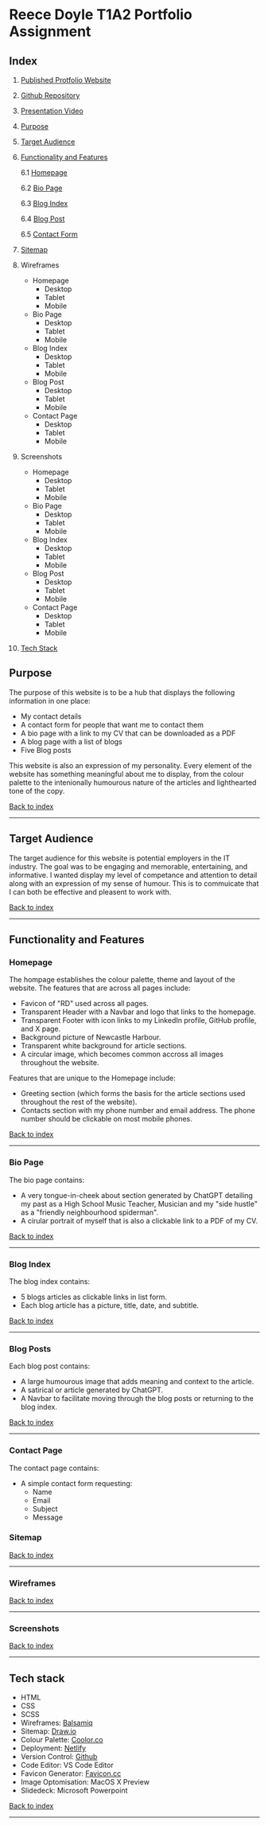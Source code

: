 # Reece Doyle T1A2 Portfolio Assignment 

## Index
1. [Published Protfolio Website](https://main--lively-starburst-c0200f.netlify.app/)
2. [Github Repository](https://github.com/reecewdoyle/RDT1A2)
3. [Presentation Video](https://youtu.be/C2e5m2Xio6w)
4. [Purpose](#purpose)
5. [Target Audience](#target-audience)
6. [Functionality and Features](#functionality-features)

    6.1 [Homepage](#homepage)


    6.2 [Bio Page](#BioPage)

    6.3 [Blog Index](#blog-index)

    6.4 [Blog Post](#blog-post)

    6.5 [Contact Form](#contact-form)

7. [Sitemap](#sitemap) 

8. Wireframes
    - Homepage
        - Desktop
        - Tablet
        - Mobile
    - Bio Page
        - Desktop
        - Tablet
        - Mobile
    - Blog Index
        - Desktop
        - Tablet
        - Mobile
    - Blog Post
        - Desktop
        - Tablet
        - Mobile
    - Contact Page
        - Desktop
        - Tablet
        - Mobile
9. Screenshots
    - Homepage
        - Desktop
        - Tablet
        - Mobile
    - Bio Page
        - Desktop
        - Tablet
        - Mobile
    - Blog Index
        - Desktop
        - Tablet
        - Mobile
    - Blog Post
        - Desktop
        - Tablet
        - Mobile
    - Contact Page
        - Desktop
        - Tablet
        - Mobile

10. [Tech Stack](#tech-stack)






## Purpose

The purpose of this website is to be a hub that displays the following information in one place:


 * My contact details
 * A contact form for people that want me to contact them
 * A bio page with a link to my CV that can be downloaded as a PDF
 * A blog page with a list of blogs
 * Five Blog posts


This website is also an expression of my personality. Every element of the website has something meaningful about me to display, from the colour palette to the intenionally humourous nature of the articles and lighthearted tone of the copy.


 [Back to index](#index)
 ***
 ## Target Audience

 The target audience for this website is potential employers in the IT industry. The goal was to be engaging and memorable, entertaining, and informative. I wanted display my level of competance and attention to detail along with an expression of my sense of humour. This is to commuicate that I can both be effective and pleasent to work with.


 [Back to index](#index)
 ***

## Functionality and Features
### Homepage
The hompage establishes the colour palette, theme and layout of the website. The features that are across all pages include:
- Favicon of "RD" used across all pages.
- Transparent Header with a Navbar and logo that links to the homepage.
- Transparent Footer with icon links to my LinkedIn profile, GitHub profile, and X page. 
- Background picture of Newcastle Harbour.
- Transparent white background for article sections.
- A circular image, which becomes common accross all images throughout the website.

Features that are unique to the Homepage include:
- Greeting section (which forms the basis for the article sections used throughout the rest of the website).
- Contacts section with my phone number and email address. The phone number should be clickable on most mobile phones. 

 [Back to index](#index)
 ***

### Bio Page
The bio page contains:
- A very tongue-in-cheek about section generated by ChatGPT detailing my past as a High School Music Teacher, Musician and my "side hustle" as a "friendly neighbourhood spiderman".
- A cirular portrait of myself that is also a clickable link to a PDF of my CV.

 [Back to index](#index)
 ***

### Blog Index
The blog index contains:
- 5 blogs articles as clickable links in list form.
- Each blog article has a picture, title, date, and subtitle.

 [Back to index](#index)
 ***

### Blog Posts
Each blog post contains:
- A large humourous image that adds meaning and context to the article.
- A satirical or article generated by ChatGPT.
- A Navbar to facilitate moving through the blog posts or returning to the blog index.

 [Back to index](#index)
 ***

### Contact Page
The contact page contains:
- A simple contact form requesting:
    - Name
    - Email
    - Subject
    - Message


### Sitemap

 [Back to index](#index)
 ***

### Wireframes

 [Back to index](#index)
 ***

### Screenshots

 [Back to index](#index)
 ***


 ## Tech stack


- HTML
- CSS
- SCSS
- Wireframes: [Balsamiq](https://balsamiq.com/ )
- Sitemap: [Draw.io](http://draw.io)
- Colour Palette: [Coolor.co](http://coolor.co)
- Deployment: [Netlify](https://www.netlify.com/)
- Version Control: [Github](https://github.com/)
- Code Editor: VS Code Editor
- Favicon Generator: [Favicon.cc](https://www.favicon.cc/)
- Image Optomisation: MacOS X Preview
- Slidedeck: Microsoft Powerpoint


 [Back to index](#index)
 ***